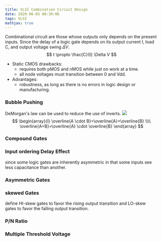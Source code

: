 ```yaml
---
title: VLSI Combination Circuit Design
date: 2020-06-03 00:39:06
tags: VLSI
mathjax: true
---
```

Combinational circuit are those whose outputs only depends on the present inputs. 
Since the delay of a logic gate depends on its output current I, load C, and output voltage swing $\Delta V$.
$$
t \propto \frac{C}{I} \Delta V
$$

* Static CMOS drawbacks:
  * requires both pMOS and nMOS while just on work at a time.
  * all node voltages must transition between 0 and Vdd.
* Advantages:
  * robustness, as long as there is no errors in logic design or manufacturing.
  
### Bubble Pushing

DeMorgan's law can be used to reduce the use of inverts.
![](001.png)
$$
\begin{array}{l}
\overline{A \cdot B}=\overline{A}+\overline{B} \\\\  
\overline{A+B}=\overline{A} \cdot \overline{B}
\end{array}
$$

### Compound Gates
    

### Input ordering Delay Effect
since some logic gates are inherently asymmetric in that some inputs see less capacitance than another.


### Asymmetric Gates



### skewed Gates
define HI-skew gates to favor the rising output transition and LO-skew gates to favor the falling output transition.

### P/N Ratio


### Multiple Threshold Voltage

